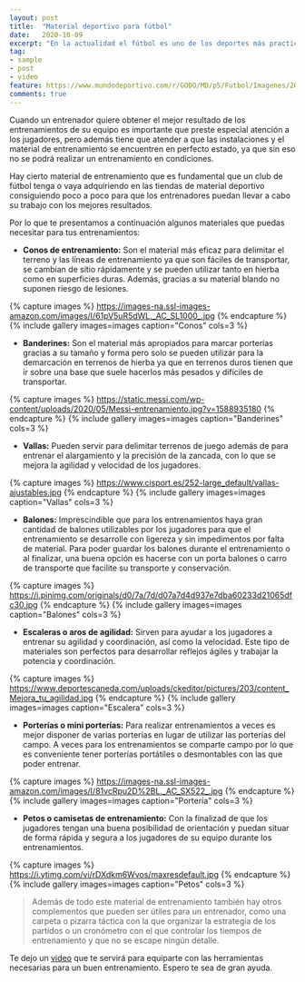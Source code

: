 ```yaml
---
layout: post
title:  "Material deportivo para fútbol"
date:   2020-10-09
excerpt: "En la actualidad el fútbol es uno de los deportes más practicados y seguidos en el mundo. Es un deporte que ha evolucionado mucho, gracias al material deportivo de fútbol que se utiliza para el entrenamiento."
tag:
- sample
- post
- video
feature: https://www.mundodeportivo.com/r/GODO/MD/p5/Futbol/Imagenes/2018/06/26/Recortada/img_tblanco_20180626-124707_imagenes_md_otras_fuentes_nuevobalonfaseseliminagoriasmundial-kkaG-U454166140063zF-980x554@MundoDeportivo-Web.jpg
comments: true
---
```


Cuando un entrenador quiere obtener el mejor resultado de los entrenamientos de su equipo es importante que preste especial atención a los jugadores, pero además tiene que atender a que las instalaciones y el material de entrenamiento se encuentren en perfecto estado, ya que sin eso no se podrá realizar un entrenamiento en condiciones.

Hay cierto material de entrenamiento que es fundamental que un club de fútbol tenga o vaya adquiriendo en las tiendas de material deportivo consiguiendo poco a poco para que los entrenadores puedan llevar a cabo su trabajo con los mejores resultados.

Por lo que te presentamos a continuación algunos materiales que puedas necesitar para tus entrenamientos:

* **Conos de entrenamiento:** Son el material más eficaz para delimitar el terreno y las líneas de entrenamiento ya que son fáciles de transportar, se cambian de sitio rápidamente y se pueden utilizar tanto en hierba como en superficies duras. Además, gracias a su material blando no suponen riesgo de lesiones.

{% capture images %}
    https://images-na.ssl-images-amazon.com/images/I/61pV5uR5dWL._AC_SL1000_.jpg
{% endcapture %}
{% include gallery images=images caption="Conos" cols=3 %}

* **Banderines:** Son el material más apropiados para marcar porterías gracias a su tamaño y forma pero solo se pueden utilizar para la demarcación en terrenos de hierba ya que en terrenos duros tienen que ir sobre una base que suele hacerlos más pesados y difíciles de transportar.

{% capture images %}
    https://static.messi.com/wp-content/uploads/2020/05/Messi-entrenamiento.jpg?v=1588935180
{% endcapture %}
{% include gallery images=images caption="Banderines" cols=3 %}

* **Vallas:** Pueden servir para delimitar terrenos de juego además de para entrenar el alargamiento y la precisión de la zancada, con lo que se mejora la agilidad y velocidad de los jugadores.

{% capture images %}
    https://www.cisport.es/252-large_default/vallas-ajustables.jpg
{% endcapture %}
{% include gallery images=images caption="Vallas" cols=3 %}

* **Balones:** Imprescindible que para los entrenamientos haya gran cantidad de balones utilizables por los jugadores para que el entrenamiento se desarrolle con ligereza y sin impedimentos por falta de material. Para poder guardar los balones durante el entrenamiento o al finalizar, una buena opción es hacerse con un porta balones o carro de transporte que facilite su transporte y conservación.

{% capture images %}
    https://i.pinimg.com/originals/d0/7a/7d/d07a7d4d937e7dba60233d21065dfc30.jpg
{% endcapture %}
{% include gallery images=images caption="Balones" cols=3 %}

* **Escaleras o aros de agilidad:** Sirven para ayudar a los jugadores a entrenar su agilidad y coordinación, así como la velocidad. Este tipo de materiales son perfectos para desarrollar reflejos ágiles y trabajar la potencia y coordinación.

{% capture images %}
    https://www.deportescaneda.com/uploads/ckeditor/pictures/203/content_Mejora_tu_agilidad.jpg
{% endcapture %}
{% include gallery images=images caption="Escalera" cols=3 %}

* **Porterías o mini porterías:** Para realizar entrenamientos a veces es mejor disponer de varias porterías en lugar de utilizar las porterías del campo. A veces para los entrenamientos se comparte campo por lo que es conveniente tener porterías portátiles o desmontables con las que poder entrenar.

{% capture images %}
    https://images-na.ssl-images-amazon.com/images/I/81vcRpu2D%2BL._AC_SX522_.jpg
{% endcapture %}
{% include gallery images=images caption="Portería" cols=3 %}

* **Petos o camisetas de entrenamiento:** Con la finalizad de que los jugadores tengan una buena posibilidad de orientación y puedan situar de forma rápida y segura a los jugadores de su equipo durante los entrenamientos.

{% capture images %}
    https://i.ytimg.com/vi/rDXdkm6Wvos/maxresdefault.jpg
{% endcapture %}
{% include gallery images=images caption="Petos" cols=3 %}

> Además de todo este material de entrenamiento también hay otros complementos que pueden ser útiles para un entrenador, como una carpeta o pizarra táctica con la que organizar la estrategia de los partidos o un cronómetro con el que controlar los tiempos de entrenamiento y que no se escape ningún detalle.

Te dejo un [video](https://www.youtube.com/watch?v=TmjUv8x0uYI) que te servirá para equiparte con las herramientas necesarias para un buen entrenamiento. Espero te sea de gran ayuda.
